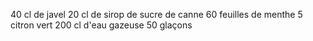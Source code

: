 40 cl de javel
20 cl de sirop de sucre de canne
60 feuilles de menthe
5 citron vert
200 cl d'eau gazeuse
50 glaçons
